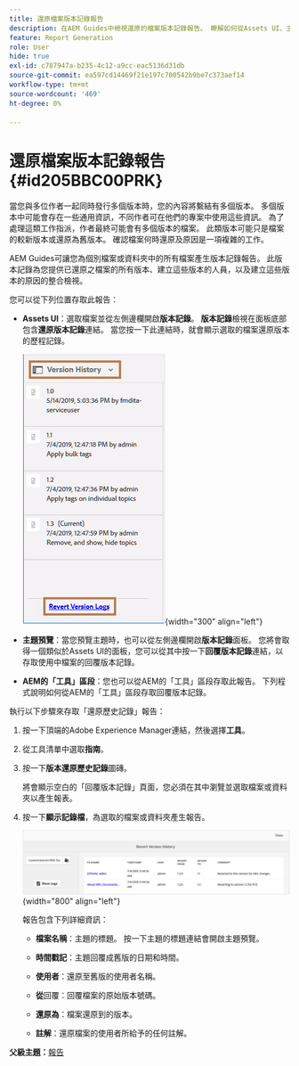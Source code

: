 ```yaml
---
title: 還原檔案版本記錄報告
description: 在AEM Guides中檢視還原的檔案版本記錄報告。 瞭解如何從Assets UI、主題預覽和AEM工具選擇存取回覆版本記錄。
feature: Report Generation
role: User
hide: true
exl-id: c787947a-b235-4c12-a9cc-eac5136d31db
source-git-commit: ea597cd14469f21e197c700542b9be7c373aef14
workflow-type: tm+mt
source-wordcount: '469'
ht-degree: 0%

---
```


# 還原檔案版本記錄報告 {#id205BBC00PRK}

當您與多位作者一起同時發行多個版本時，您的內容將繫結有多個版本。 多個版本中可能會存在一些通用資訊，不同作者可在他們的專案中使用這些資訊。 為了處理這類工作指派，作者最終可能會有多個版本的檔案。 此類版本可能只是檔案的較新版本或還原為舊版本。 確認檔案何時還原及原因是一項複雜的工作。

AEM Guides可讓您為個別檔案或資料夾中的所有檔案產生版本記錄報告。 此版本記錄為您提供已還原之檔案的所有版本、建立這些版本的人員，以及建立這些版本的原因的整合檢視。

您可以從下列位置存取此報告：

- **Assets UI**：選取檔案並從左側邊欄開啟&#x200B;**版本記錄**。 **版本記錄**&#x200B;檢視在面板底部包含&#x200B;**還原版本記錄**&#x200B;連結。 當您按一下此連結時，就會顯示選取的檔案還原版本的歷程記錄。

  ![](images/revert-log-from-assets-ui.png){width="300" align="left"}

- **主題預覽**：當您預覽主題時，也可以從左側邊欄開啟&#x200B;**版本記錄**&#x200B;面板。 您將會取得一個類似於Assets UI的面板，您可以從其中按一下&#x200B;**回覆版本記錄**&#x200B;連結，以存取使用中檔案的回覆版本記錄。

- **AEM的「工具」區段**：您也可以從AEM的「工具」區段存取此報告。 下列程式說明如何從AEM的「工具」區段存取回覆版本記錄。


執行以下步驟來存取「還原歷史記錄」報告：

1. 按一下頂端的Adobe Experience Manager連結，然後選擇&#x200B;**工具**。

1. 從工具清單中選取&#x200B;**指南**。

1. 按一下&#x200B;**版本還原歷史記錄**&#x200B;圖磚。

   將會顯示空白的「回覆版本記錄」頁面，您必須在其中瀏覽並選取檔案或資料夾以產生報表。

1. 按一下&#x200B;**顯示記錄檔**，為選取的檔案或資料夾產生報告。

   ![](images/revert-version-history-report.png){width="800" align="left"}

   報告包含下列詳細資訊：

   - **檔案名稱**：主題的標題。 按一下主題的標題連結會開啟主題預覽。

   - **時間戳記**：主題回覆成舊版的日期和時間。

   - **使用者**：還原至舊版的使用者名稱。

   - **從**&#x200B;回覆：回覆檔案的原始版本號碼。

   - **還原為**：檔案還原到的版本。

   - **註解**：還原檔案的使用者所給予的任何註解。


**父級主題：**[&#x200B;報告](reports-intro.md)
